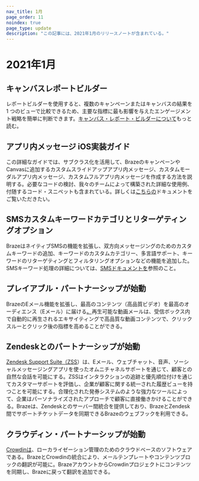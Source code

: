 ```yaml
---
nav_title: 1月
page_order: 11
noindex: true
page_type: update
description: "この記事には、2021年1月のリリースノートが含まれている。"
---
```

# 2021年1月

## キャンバスレポートビルダー

レポートビルダーを使用すると、複数のキャンペーンまたはキャンバスの結果を 1 つのビューで比較できるため、主要な指標に最も影響を与えたエンゲージメント戦略を簡単に判断できます。[キャンバス・レポート・ビルダーについて]({{site.baseurl}}/user_guide/data_and_analytics/reporting/report_builder/)もっと読む。

## アプリ内メッセージ iOS実装ガイド

この詳細なガイドでは、サブクラス化を活用して、BrazeのキャンペーンやCanvasに追加するカスタムスライドアップアプリ内メッセージ、カスタムモーダルアプリ内メッセージ、カスタムフルアプリ内メッセージを作成する方法を説明する。必要なコードの検討、我々のチームによって構築された詳細な使用例、付随するコード・スニペットも含まれている。詳しくは[こちらの]({{site.baseurl}}/developer_guide/platform_integration_guides/ios/in-app_messaging/implementation_guide/)ドキュメントをご覧いただきたい。 

## SMSカスタムキーワードカテゴリとリターゲティングオプション

BrazeはネイティブSMSの機能を拡張し、双方向メッセージングのためのカスタムキーワードの追加、キーワードのカスタムカテゴリー、多言語サポート、キーワードのリターゲティングとフィルタリングオプションなどの機能を追加した。SMSキーワード処理の詳細については、[SMSドキュメントを]({{site.baseurl}}/user_guide/message_building_by_channel/sms/keywords/keyword_handling/)参照のこと。 

## プレイアブル・パートナーシップが始動

BrazeのEメール機能を拡張し、最高のコンテンツ（高品質ビデオ）を最高のオーディエンス（Eメール）に届ける[。]({{site.baseurl}}/partners/playable/)再生可能な動画メールは、受信ボックス内で自動的に再生されるエキサイティングで高品質な動画コンテンツで、クリックスルーとクリック後の指標を高めることができる。 

## Zendeskとのパートナーシップが始動

[Zendesk Support Suite（ZSS]({{site.baseurl}}/partners/zendesk/)）は、Eメール、ウェブチャット、音声、ソーシャルメッセージングアプリを使ったオムニチャネルサポートを通じて、顧客との自然な会話を可能にする。ZSSはインタラクションの追跡と優先順位付けを通じてカスタマーサポートを評価し、企業が顧客に関する統一された履歴ビューを持つことを可能にする。合理化された発券システムのような強力なツールによって、企業はパーソナライズされたアプローチで顧客に直接働きかけることができる。Brazeは、Zendeskとのサーバー間統合を提供しており、BrazeとZendesk間でサポートチケットデータを同期できるBrazeのウェブフックを利用できる。 

## クラウディン・パートナーシップが始動

[Crowdinは]({{site.baseurl}}/partners/crowdin/)、ローカライゼーション管理のためのクラウドベースのソフトウェアである。BrazeとCrowdinの統合により、メールテンプレートやコンテンツブロックの翻訳が可能に。BrazeアカウントからCrowdinプロジェクトにコンテンツを同期し、Brazeに戻って翻訳を追加できる。

